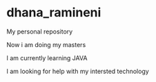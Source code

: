# dhana_ramineni
My personal repository

Now i am doing my masters

I am currently learning JAVA

I am looking for help with my intersted technology
